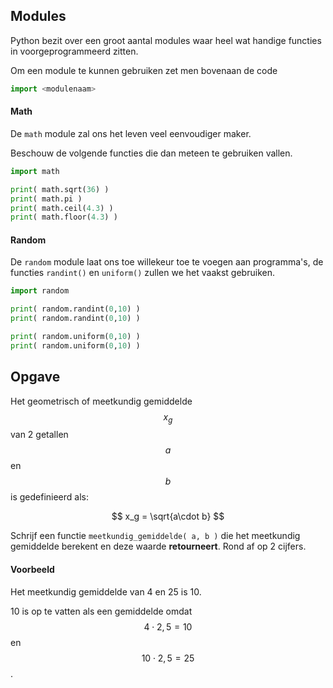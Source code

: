 ## Modules
Python bezit over een groot aantal modules waar heel wat handige functies in voorgeprogrammeerd zitten. 

Om een module te kunnen gebruiken zet men bovenaan de code
```python
import <modulenaam>
```
#### Math
De `math` module zal ons het leven veel eenvoudiger maker.

Beschouw de volgende functies die dan meteen te gebruiken vallen.
```python
import math

print( math.sqrt(36) )
print( math.pi )
print( math.ceil(4.3) )
print( math.floor(4.3) )
```

#### Random
De `random` module laat ons toe willekeur toe te voegen aan programma's, de functies `randint()` en `uniform()` zullen we het vaakst gebruiken.

```python
import random

print( random.randint(0,10) )
print( random.randint(0,10) )

print( random.uniform(0,10) )
print( random.uniform(0,10) )
```

## Opgave
Het geometrisch of meetkundig gemiddelde $$x_g$$ van 2 getallen $$a$$ en $$b$$ is gedefinieerd als:

$$
x_g = \sqrt{a\cdot b}
$$

Schrijf een functie `meetkundig_gemiddelde( a, b )` die het meetkundig gemiddelde berekent en deze waarde **retourneert**. Rond af op 2 cijfers.

#### Voorbeeld
Het meetkundig gemiddelde van 4 en 25 is 10.

10 is op te vatten als een gemiddelde omdat $$4\cdot 2,5 = 10$$ en $$10\cdot 2,5 = 25$$.